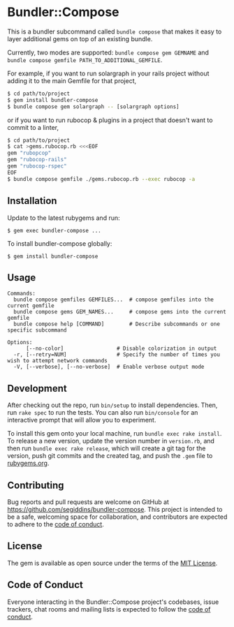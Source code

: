 # Bundler::Compose

This is a bundler subcommand called `bundle compose` that makes it easy to layer additional gems on top of an existing bundle.

Currently, two modes are supported: `bundle compose gem GEMNAME` and `bundle compose gemfile PATH_TO_ADDITIONAL_GEMFILE`.

For example, if you want to run solargraph in your rails project without adding it to the main Gemfile for that project,

```sh
$ cd path/to/project
$ gem install bundler-compose
$ bundle compose gem solargraph -- [solargraph options]
```

or if you want to run rubocop & plugins in a project that doesn't want to commit to a linter,

```sh
$ cd path/to/project
$ cat >gems.rubocop.rb <<<EOF
gem "rubopcop"
gem "rubocop-rails"
gem "rubocop-rspec"
EOF
$ bundle compose gemfile ./gems.rubocop.rb --exec rubocop -a
```

## Installation

Update to the latest rubygems and run:

    $ gem exec bundler-compose ...

To install bundler-compose globally:

    $ gem install bundler-compose

## Usage

```
Commands:
  bundle compose gemfiles GEMFILES...  # compose gemfiles into the current gemfile
  bundle compose gems GEM_NAMES...     # compose gems into the current gemfile
  bundle compose help [COMMAND]        # Describe subcommands or one specific subcommand

Options:
      [--no-color]                 # Disable colorization in output
  -r, [--retry=NUM]                # Specify the number of times you wish to attempt network commands
  -V, [--verbose], [--no-verbose]  # Enable verbose output mode
```

## Development

After checking out the repo, run `bin/setup` to install dependencies. Then, run `rake spec` to run the tests. You can also run `bin/console` for an interactive prompt that will allow you to experiment.

To install this gem onto your local machine, run `bundle exec rake install`. To release a new version, update the version number in `version.rb`, and then run `bundle exec rake release`, which will create a git tag for the version, push git commits and the created tag, and push the `.gem` file to [rubygems.org](https://rubygems.org).

## Contributing

Bug reports and pull requests are welcome on GitHub at https://github.com/segiddins/bundler-compose. This project is intended to be a safe, welcoming space for collaboration, and contributors are expected to adhere to the [code of conduct](https://github.com/segiddins/bundler-compose/blob/main/CODE_OF_CONDUCT.md).

## License

The gem is available as open source under the terms of the [MIT License](https://opensource.org/licenses/MIT).

## Code of Conduct

Everyone interacting in the Bundler::Compose project's codebases, issue trackers, chat rooms and mailing lists is expected to follow the [code of conduct](https://github.com/segiddins/bundler-compose/blob/main/CODE_OF_CONDUCT.md).
